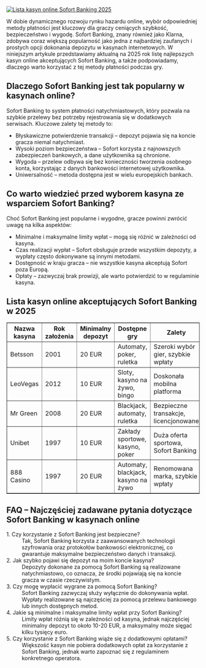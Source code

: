[![Lista kasyn online Sofort Banking 2025](https://123-caf.pages.dev/gitsignup.png)](https://vrmoo.ru/Bt82HjjY)

<p>W dobie dynamicznego rozwoju rynku hazardu online, wybór odpowiedniej metody płatności jest kluczowy dla graczy ceniących szybkość, bezpieczeństwo i wygodę. Sofort Banking, znany również jako Klarna, zdobywa coraz większą popularność jako jedna z najbardziej zaufanych i prostych opcji dokonania depozytu w kasynach internetowych. W niniejszym artykule przedstawiamy aktualną na 2025 rok listę najlepszych kasyn online akceptujących Sofort Banking, a także podpowiadamy, dlaczego warto korzystać z tej metody płatności podczas gry.</p>  <h2>Dlaczego Sofort Banking jest tak popularny w kasynach online?</h2> <p>Sofort Banking to system płatności natychmiastowych, który pozwala na szybkie przelewy bez potrzeby rejestrowania się w dodatkowych serwisach. Kluczowe zalety tej metody to:</p> <ul> <li>Błyskawiczne potwierdzenie transakcji – depozyt pojawia się na koncie gracza niemal natychmiast.</li> <li>Wysoki poziom bezpieczeństwa – Sofort korzysta z najnowszych zabezpieczeń bankowych, a dane użytkownika są chronione.</li> <li>Wygoda – przelew odbywa się bez konieczności tworzenia osobnego konta, korzystając z danych bankowości internetowej użytkownika.</li> <li>Uniwersalność – metoda dostępna jest w wielu europejskich bankach.</li> </ul>  <h2>Co warto wiedzieć przed wyborem kasyna ze wsparciem Sofort Banking?</h2> <p>Choć Sofort Banking jest popularne i wygodne, gracze powinni zwrócić uwagę na kilka aspektów:</p> <ul> <li>Minimalne i maksymalne limity wpłat – mogą się różnić w zależności od kasyna.</li> <li>Czas realizacji wypłat – Sofort obsługuje przede wszystkim depozyty, a wypłaty często dokonywane są innymi metodami.</li> <li>Dostępność w kraju gracza – nie wszystkie kasyna akceptują Sofort poza Europą.</li> <li>Opłaty – zazwyczaj brak prowizji, ale warto potwierdzić to w regulaminie kasyna.</li> </ul>  <h2>Lista kasyn online akceptujących Sofort Banking w 2025</h2> <table border="1" cellpadding="8" cellspacing="0" style="border-collapse: collapse; width: 100%;"> <thead> <tr> <th>Nazwa kasyna</th> <th>Rok założenia</th> <th>Minimalny depozyt</th> <th>Dostępne gry</th> <th>Zalety</th> </tr> </thead> <tbody> <tr> <td>Betsson</td> <td>2001</td> <td>20 EUR</td> <td>Automaty, poker, ruletka</td> <td>Szeroki wybór gier, szybkie wpłaty</td> </tr> <tr> <td>LeoVegas</td> <td>2012</td> <td>10 EUR</td> <td>Sloty, kasyno na żywo, bingo</td> <td>Doskonała mobilna platforma</td> </tr> <tr> <td>Mr Green</td> <td>2008</td> <td>20 EUR</td> <td>Blackjack, automaty, ruletka</td> <td>Bezpieczne transakcje, licencjonowane</td> </tr> <tr> <td>Unibet</td> <td>1997</td> <td>10 EUR</td> <td>Zakłady sportowe, kasyno, poker</td> <td>Duża oferta sportowa, Sofort Banking</td> </tr> <tr> <td>888 Casino</td> <td>1997</td> <td>20 EUR</td> <td>Automaty, blackjack, kasyno na żywo</td> <td>Renomowana marka, szybkie wpłaty</td> </tr> </tbody> </table>  <h2>FAQ – Najczęściej zadawane pytania dotyczące Sofort Banking w kasynach online</h2> <dl> <dt>1. Czy korzystanie z Sofort Banking jest bezpieczne?</dt> <dd>Tak, Sofort Banking korzysta z zaawansowanych technologii szyfrowania oraz protokołów bankowości elektronicznej, co gwarantuje maksymalne bezpieczeństwo danych i transakcji.</dd>  <dt>2. Jak szybko pojawi się depozyt na moim koncie kasyna?</dt> <dd>Depozyty dokonane za pomocą Sofort Banking są realizowane natychmiastowo, co oznacza, że środki pojawiają się na koncie gracza w czasie rzeczywistym.</dd>  <dt>3. Czy mogę wypłacić wygrane za pomocą Sofort Banking?</dt> <dd>Sofort Banking zazwyczaj służy wyłącznie do dokonywania wpłat. Wypłaty realizowane są najczęściej za pomocą przelewu bankowego lub innych dostępnych metod.</dd>  <dt>4. Jakie są minimalne i maksymalne limity wpłat przy Sofort Banking?</dt> <dd>Limity wpłat różnią się w zależności od kasyna, jednak najczęściej minimalny depozyt to około 10-20 EUR, a maksymalny może sięgać kilku tysięcy euro.</dd>  <dt>5. Czy korzystanie z Sofort Banking wiąże się z dodatkowymi opłatami?</dt> <dd>Większość kasyn nie pobiera dodatkowych opłat za korzystanie z Sofort Banking, jednak warto zapoznać się z regulaminem konkretnego operatora.</dd> </dl>
